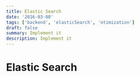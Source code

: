 ```yaml
---
title: Elastic Search
date: '2016-03-08'
tags: ['backend', 'elasticSearch', 'otimization']
draft: false
summary: Implement it
description: Implement it
---
```


# Elastic Search



